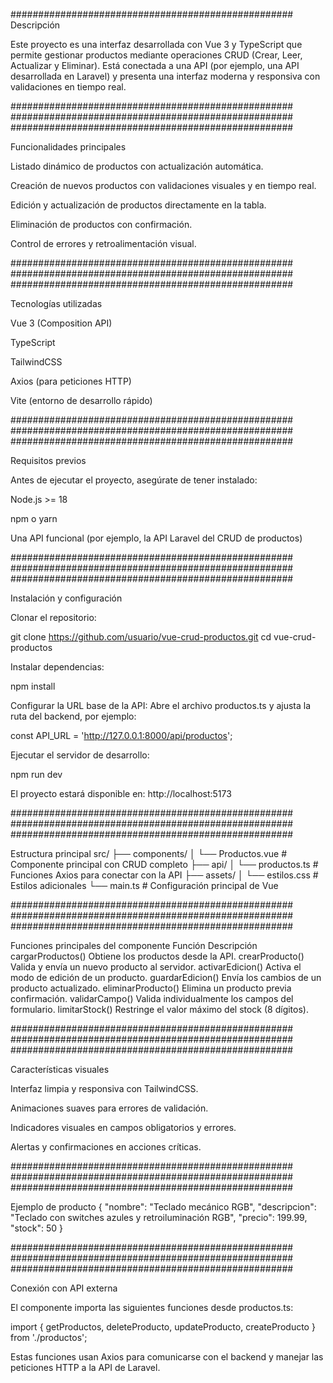 ###################################################
 Descripción

Este proyecto es una interfaz desarrollada con Vue 3 y TypeScript que permite gestionar productos mediante operaciones CRUD (Crear, Leer, Actualizar y Eliminar).
Está conectada a una API (por ejemplo, una API desarrollada en Laravel) y presenta una interfaz moderna y responsiva con validaciones en tiempo real.

###################################################
###################################################
###################################################

Funcionalidades principales

Listado dinámico de productos con actualización automática.

Creación de nuevos productos con validaciones visuales y en tiempo real.

Edición y actualización de productos directamente en la tabla.

Eliminación de productos con confirmación.

Control de errores y retroalimentación visual.

###################################################
###################################################
###################################################


Tecnologías utilizadas

Vue 3 (Composition API)

TypeScript

TailwindCSS

Axios (para peticiones HTTP)

Vite (entorno de desarrollo rápido)

###################################################
###################################################
###################################################

Requisitos previos

Antes de ejecutar el proyecto, asegúrate de tener instalado:

Node.js >= 18

npm o yarn

Una API funcional (por ejemplo, la API Laravel del CRUD de productos)

###################################################
###################################################
###################################################

Instalación y configuración

Clonar el repositorio:

git clone https://github.com/usuario/vue-crud-productos.git
cd vue-crud-productos


Instalar dependencias:

npm install


Configurar la URL base de la API:
Abre el archivo productos.ts y ajusta la ruta del backend, por ejemplo:

const API_URL = 'http://127.0.0.1:8000/api/productos';


Ejecutar el servidor de desarrollo:

npm run dev


El proyecto estará disponible en:
http://localhost:5173


###################################################
###################################################
###################################################


Estructura principal
src/
├── components/
│   └── Productos.vue     # Componente principal con CRUD completo
├── api/
│   └── productos.ts      # Funciones Axios para conectar con la API
├── assets/
│   └── estilos.css       # Estilos adicionales
└── main.ts               # Configuración principal de Vue

###################################################
###################################################
###################################################


Funciones principales del componente
Función	Descripción
cargarProductos()	Obtiene los productos desde la API.
crearProducto()	Valida y envía un nuevo producto al servidor.
activarEdicion()	Activa el modo de edición de un producto.
guardarEdicion()	Envía los cambios de un producto actualizado.
eliminarProducto()	Elimina un producto previa confirmación.
validarCampo()	Valida individualmente los campos del formulario.
limitarStock()	Restringe el valor máximo del stock (8 dígitos).

###################################################
###################################################
###################################################

Características visuales

Interfaz limpia y responsiva con TailwindCSS.

Animaciones suaves para errores de validación.

Indicadores visuales en campos obligatorios y errores.

Alertas y confirmaciones en acciones críticas.

###################################################
###################################################
###################################################

Ejemplo de producto
{
  "nombre": "Teclado mecánico RGB",
  "descripcion": "Teclado con switches azules y retroiluminación RGB",
  "precio": 199.99,
  "stock": 50
}

###################################################
###################################################
###################################################

Conexión con API externa

El componente importa las siguientes funciones desde productos.ts:

import { getProductos, deleteProducto, updateProducto, createProducto } from './productos';


Estas funciones usan Axios para comunicarse con el backend y manejar las peticiones HTTP a la API de Laravel.